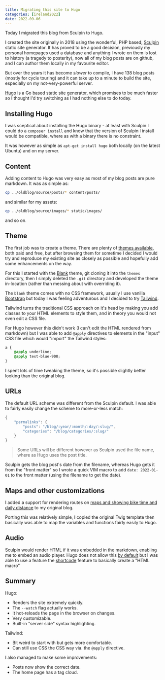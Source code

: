 ```yaml
--- 
title: Migrating this site to Hugo
categories: [ireland2022]
date: 2022-09-06
---
```


Today I migrated this blog from Sculpin to Hugo.

I created the site originally in 2018 using the wonderful, PHP based,
[Sculpin](https://sculpin.io) static site generator. It has proved to be a
good decision, previously my personal homepages used a database and anything I
wrote on them is lost to history (a tragedy to posterity), now all of my blog
posts are on github, and I can author them locally in my favourite editor.

But over the years it has become _slower_ to compile, I have 138 blog posts
(mostly for cycle touring) and it can take up to a minute to build the site,
especially on my not-very-powerful server.

[Hugo](https://gohugo.io/) is a Go based static site generator, which promises
to be much faster so I thought I'd try switching as I had nothing else to do
today.

## Installing Hugo

I was sceptical about installing the Hugo binary - at least with Sculpin I
could do a `composer install` and know that the version of Sculpin I install
would be compatible, where as with a binary there is no constraint.

It was however as simple as `apt-get install hugo` both locally (on the latest
Ubuntu) and on my server.

## Content

Adding content to Hugo was very easy as most of my blog posts are pure
markdown. It was as simple as:

```bash
cp ../oldblog/source/posts/* content/posts/
```

and similar for my assets:

```bash
cp ../oldblog/source/images/* static/images/
```

and so on.

## Theme

The first job was to create a theme. There are plenty of [themes
available](https://themes.gohugo.io/), both paid and free, but after browsing
them for sometime I decided I would try and reproduce my existing site as
closely as possible and hopefully add some enhancements on the way.

For this I started with the [Blank](https://themes.gohugo.io/themes/blank/)
theme, git cloning it into the `themes` directory, then I simply deleted the
`.git` directory and developed the theme in-location (rather than messing
about with overriding it).

The `blank` theme comes with no CSS framework, usually I use vanilla [Bootstrap](https://getbootstrap.com/docs/3.4/css/) but today I was feeling adventurous and I decided
to try [Tailwind](https://tailwindcss.com/).

Tailwind turns the traditional CSS approach on it's head by making you add
classes to your HTML elements to style them, and in theory you would not even
edit a CSS file.

For Hugo however this didn't work (I can't edit the HTML rendered from
markdown) but I was able to add `@apply` directives to elements in the "input"
CSS file which would "import" the Tailwind styles:

```css
a {
    @apply underline;
    @apply text-blue-900;
}
```

I spent lots of time tweaking the theme, so it's possible slightly better
looking than the original blog.

## URLs

The default URL scheme was different from the Sculpin default. I was able to
fairly easily change the scheme to more-or-less match:

```javascript
{
    "permalinks": {
        "posts": "/blog/:year/:month/:day/:slug/",
        "categories": "/blog/categories/:slug/"
    }
}
```

> Some URLs will be different however as Sculpin used the file name, where as
> Hugo uses the post title.

Sculpin gets the blog post's date from the filename, whereas Hugo gets it from
the "front matter" so I wrote a quick VIM macro to add `date: 2022-01-01` to
the front matter (using the filename to get the date).

## Maps and other customizations

I added a support for rendering routes on [maps and showing bike time and daily
distance](http://localhost:1313/blog/2020/08/06/newcastle-to-seahouses/) to my
original blog.

Porting this was relatively simple, I copied the original Twig template then
basically was able to map the variables and functions fairly easily to Hugo.

## Audio

Sculpin would render HTML if it was embedded in the markdown, enabling me to
embed an audio player. Hugo does not allow this [by
default](https://www.johnarroyo.com/2021/02/adding-audio-to-hugo/) but I was
able to use a feature the
[shortcode](https://gohugo.io/content-management/shortcodes/) feature to
basically create a "HTML macro"

## Summary

Hugo:

- Renders the site extremely quickly.
- The `--watch` flag actually works.
- It hot-reloads the page in the browser on changes.
- Very customizable.
- Built-in "server side" syntax highlighting.

Tailwind:

- Bit weird to start with but gets more comfortable.
- Can still use CSS the CSS way via. the `@apply` directive.

I also managed to make some improvements:

- Posts now show the correct date.
- The home page has a tag cloud.
